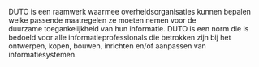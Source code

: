 DUTO is een raamwerk waarmee overheidsorganisaties kunnen bepalen welke passende maatregelen ze moeten nemen voor de duurzame toegankelijkheid van hun informatie. DUTO is een norm die is bedoeld voor alle informatieprofessionals die betrokken zijn bij het ontwerpen, kopen, bouwen, inrichten en/of aanpassen van informatiesystemen.